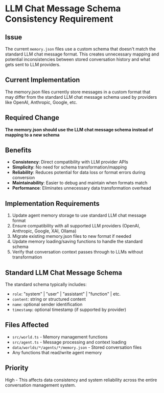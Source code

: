 # LLM Chat Message Schema Consistency Requirement

## Issue
The current `memory.json` files use a custom schema that doesn't match the standard LLM chat message format. This creates unnecessary mapping and potential inconsistencies between stored conversation history and what gets sent to LLM providers.

## Current Implementation
The memory.json files currently store messages in a custom format that may differ from the standard LLM chat message schema used by providers like OpenAI, Anthropic, Google, etc.

## Required Change
**The memory.json should use the LLM chat message schema instead of mapping to a new schema**

## Benefits
- **Consistency**: Direct compatibility with LLM provider APIs
- **Simplicity**: No need for schema transformation/mapping
- **Reliability**: Reduces potential for data loss or format errors during conversion
- **Maintainability**: Easier to debug and maintain when formats match
- **Performance**: Eliminates unnecessary data transformation overhead

## Implementation Requirements
1. Update agent memory storage to use standard LLM chat message format
2. Ensure compatibility with all supported LLM providers (OpenAI, Anthropic, Google, XAI, Ollama)
3. Migrate existing memory.json files to new format if needed
4. Update memory loading/saving functions to handle the standard schema
5. Verify that conversation context passes through to LLMs without transformation

## Standard LLM Chat Message Schema
The standard schema typically includes:
- `role`: "system" | "user" | "assistant" | "function" | etc.
- `content`: string or structured content
- `name`: optional sender identification
- `timestamp`: optional timestamp (if supported by provider)

## Files Affected
- `src/world.ts` - Memory management functions
- `src/agent.ts` - Message processing and context loading
- `data/worlds/*/agents/*/memory.json` - Stored conversation files
- Any functions that read/write agent memory

## Priority
High - This affects data consistency and system reliability across the entire conversation management system.
